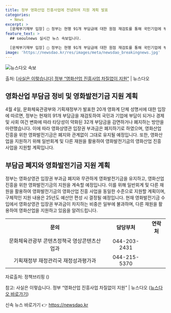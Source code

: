 ```yaml
---
title: 정부 영화산업 진흥사업에 전념하여 지원 계획 발표
categories:
  - News
excerpt: >
  [문체부기재부 입장] □ 정부는 현행 91개 부담금에 대한 원점 재검토를 통해 국민기업에 부담이 되거나, 경…
feature_text: >
  ## seoulnews 실시간 뉴스 속보입니다.

  [문체부기재부 입장] □ 정부는 현행 91개 부담금에 대한 원점 재검토를 통해 국민기업에 부담이 되거나, 경…
image: 'https://newsdao.kr/res/images/meta/newsdao_breakingnews.jpg'
---
```


![뉴스다오 속보](https://newsdao.kr/res/images/meta/newsdao_breakingnews.jpg)

<p>출처: <a href="https://newsdao.kr/3524" rel="dofollow">[사실은 이렇습니다] 정부 “영화산업 진흥사업 차질없이 지원”</a> | 뉴스다오</p>

<h2 data-ke-size="size26">영화산업 부담금 정비 및 영화발전기금 지원 계획</h2>
<p data-ke-size="size16">4월 4일, 문화체육관광부와 기획재정부가 발표한 20개 영화계 단체 성명서에 대한 입장에 따르면, 정부는 현재의 91개 부담금을 재검토하여 국민과 기업에 부담이 되거나 경제 및 사회 여건 변화에 따라 타당성이 약화된 32개 부담금을 감면하거나 폐지하는 방안을 마련했습니다. 이에 따라 영화상영관 입장권 부과금은 폐지하기로 하였으며, 영화산업 진흥을 위한 영화발전기금은 폐지와 관계없이 그대로 유지될 예정입니다. 또한, 영화산업을 지원하기 위해 일반회계 및 다른 재원을 활용하여 영화발전기금의 영화산업 진흥 사업을 지원할 계획입니다.</p>

<h2 data-ke-size="size26">부담금 폐지와 영화발전기금 지원 계획</h2>
<p data-ke-size="size16">정부는 영화상영관 입장권 부과금 폐지와 무관하게 영화발전기금을 유지하고, 영화산업 진흥을 위한 영화발전기금의 지원을 계속할 예정입니다. 이를 위해 일반회계 및 다른 재원을 활용하여 영화발전기금의 영화산업 진흥 사업을 동일한 수준으로 지원할 계획이며, 구체적인 지원 내용은 25년도 예산안 편성 시 결정될 예정입니다. 현재 영화발전기금 수입에서 영화상영관 입장권 부과금이 차지하는 비중은 일부에 불과하며, 다른 재원을 활용하여 영화산업을 지원하고 있음을 알려드립니다.</p>

<table>
  <tr>
    <td style="text-align: center; height: 17px;"><b>문의</b></td>
    <td style="text-align: center; height: 17px;"><b>담당부처</b></td>
    <td style="text-align: center; height: 17px;"><b>연락처</b></td>
  </tr>
  <tr>
    <td style="text-align: center; height: 17px;">문화체육관광부 콘텐츠정책국 영상콘텐츠산업과</td>
    <td style="text-align: center; height: 17px;">044-203-2431</td>
  </tr>
  <tr>
    <td style="text-align: center; height: 17px;">기획재정부 재정관리국 재정성과평가과</td>
    <td style="text-align: center; height: 17px;">044-215-5370</td>
  </tr>
</table>
<p data-ke-size="size16">자료출처: 정책브리핑 ()</p>
<p data-ke-size="size16">참고: 사실은 이렇습니다. 정부 “영화산업 진흥사업 차질없이 지원” | 뉴스다오 (<a href="https://newsdao.kr/3524">뉴스다오 바로가기</a>)</p>
 

신속 뉴스 바로가기 👉 <a href="https://newsdao.kr" rel="dofollow">https://newsdao.kr</a>


